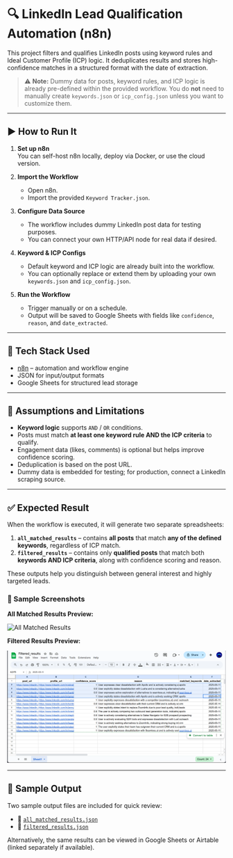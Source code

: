 # 🔍 LinkedIn Lead Qualification Automation (n8n)

This project filters and qualifies LinkedIn posts using keyword rules and Ideal Customer Profile (ICP) logic. It deduplicates results and stores high-confidence matches in a structured format with the date of extraction.

> ⚠️ **Note:** Dummy data for posts, keyword rules, and ICP logic is already pre-defined within the provided workflow. You do **not** need to manually create `keywords.json` or `icp_config.json` unless you want to customize them.

---

## ▶️ How to Run It

1. **Set up n8n**  
   You can self-host n8n locally, deploy via Docker, or use the cloud version.

2. **Import the Workflow**  
   - Open n8n.
   - Import the provided `Keyword Tracker.json`.

3. **Configure Data Source**  
   - The workflow includes dummy LinkedIn post data for testing purposes.
   - You can connect your own HTTP/API node for real data if desired.

4. **Keyword & ICP Configs**  
   - Default keyword and ICP logic are already built into the workflow.
   - You can optionally replace or extend them by uploading your own `keywords.json` and `icp_config.json`.

5. **Run the Workflow**  
   - Trigger manually or on a schedule.
   - Output will be saved to Google Sheets with fields like `confidence`, `reason`, and `date_extracted`.

---

## 🧰 Tech Stack Used

- [n8n](https://n8n.io) – automation and workflow engine  
- JSON for input/output formats  
- Google Sheets for structured lead storage

---

## 📌 Assumptions and Limitations

- **Keyword logic** supports `AND` / `OR` conditions.
- Posts must match **at least one keyword rule AND the ICP criteria** to qualify.
- Engagement data (likes, comments) is optional but helps improve confidence scoring.
- Deduplication is based on the post URL.
- Dummy data is embedded for testing; for production, connect a LinkedIn scraping source.

---

## ✅ Expected Result

When the workflow is executed, it will generate two separate spreadsheets:

1. **`all_matched_results`** – contains **all posts** that match **any of the defined keywords**, regardless of ICP match.
2. **`filtered_results`** – contains only **qualified posts** that match both **keywords AND ICP criteria**, along with confidence scoring and reason.

These outputs help you distinguish between general interest and highly targeted leads.

### 📸 Sample Screenshots

**All Matched Results Preview:**

![All Matched Results](screenshots/all_matched_results.png)

**Filtered Results Preview:**

![Filtered Results](screenshots/filtered_results.png)


---

## 📄 Sample Output

Two sample output files are included for quick review:

- 📁 [`all_matched_results.json`](all_matched_results.json)
- 📁 [`filtered_results.json`](filtered_results.json)

Alternatively, the same results can be viewed in Google Sheets or Airtable (linked separately if available).
